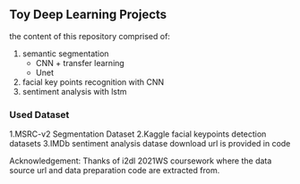 ## Toy Deep Learning Projects 

the content of this repository comprised of:

1. semantic segmentation
   -  CNN + transfer learning 
   -  Unet
2. facial key points recognition with CNN
3. sentiment analysis with lstm




### Used Dataset 
1.MSRC-v2 Segmentation Dataset
2.Kaggle facial keypoints detection datasets
3.IMDb sentiment analysis datase
 download url is provided in code

 
 
 Acknowledgement: Thanks of i2dl 2021WS coursework where the data source url and data preparation code are extracted from. 